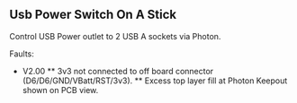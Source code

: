 Usb Power Switch On A Stick
---------------------------

Control USB Power outlet to 2 USB A sockets via Photon.

Faults:
* V2.00
** 3v3 not connected to off board connector (D6/D6/GND/VBatt/RST/3v3).
** Excess top layer fill at Photon Keepout shown on PCB view.

